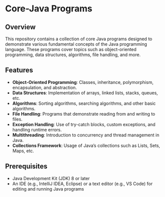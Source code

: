 # Core-Java Programs

## Overview
This repository contains a collection of core Java programs designed to demonstrate various fundamental concepts of the Java programming language. These programs cover topics such as object-oriented programming, data structures, algorithms, file handling, and more.

## Features
- **Object-Oriented Programming**: Classes, inheritance, polymorphism, encapsulation, and abstraction.
- **Data Structures**: Implementation of arrays, linked lists, stacks, queues, etc.
- **Algorithms**: Sorting algorithms, searching algorithms, and other basic algorithms.
- **File Handling**: Programs that demonstrate reading from and writing to files.
- **Exception Handling**: Use of try-catch blocks, custom exceptions, and handling runtime errors.
- **Multithreading**: Introduction to concurrency and thread management in Java.
- **Collections Framework**: Usage of Java’s collections such as Lists, Sets, Maps, etc.

## Prerequisites
- Java Development Kit (JDK) 8 or later
- An IDE (e.g., IntelliJ IDEA, Eclipse) or a text editor (e.g., VS Code) for editing and running Java programs
